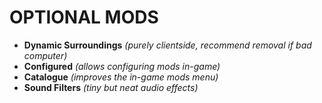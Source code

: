 # OPTIONAL MODS
* **Dynamic Surroundings** *(purely clientside, recommend removal if bad computer)*
* **Configured** *(allows configuring mods in-game)*
* **Catalogue** *(improves the in-game mods menu)*
* **Sound Filters** *(tiny but neat audio effects)*
